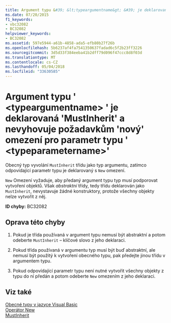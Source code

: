 ```yaml
---
title: Argument typu &#39; &lt;typeargumentname&gt; &#39; je deklarovaná &#39;MustInherit&#39; a nevyhovuje požadavkům &#39;nový&#39; omezení pro parametr typu &#39; &lt;typeparametername&gt;&#39;
ms.date: 07/20/2015
f1_keywords:
- vbc32082
- BC32082
helpviewer_keywords:
- BC32082
ms.assetid: 597e5944-a61b-4858-ada5-efb80b27f26b
ms.openlocfilehash: 5b6237af4fa7541350637fadad6c5f2b23ff3226
ms.sourcegitcommit: 3d5d33f384eeba41b2dff79d096f47ccc8d8f03d
ms.translationtype: MT
ms.contentlocale: cs-CZ
ms.lasthandoff: 05/04/2018
ms.locfileid: "33630585"
---
```

# <a name="type-argument-39lttypeargumentnamegt39-is-declared-39mustinherit39-and-does-not-satisfy-the-39new39-constraint-for-type-parameter-39lttypeparameternamegt39"></a>Argument typu &#39; &lt;typeargumentname&gt; &#39; je deklarovaná &#39;MustInherit&#39; a nevyhovuje požadavkům &#39;nový&#39; omezení pro parametr typu &#39; &lt;typeparametername&gt;&#39;
Obecný typ vyvolání `MustInherit` třídu jako typ argumentu, zatímco odpovídající parametr typu je deklarovaný s `New` omezení.  
  
 `New` Omezení vyžaduje, aby předaný argument typu typ musí podporovat vytvoření objektů. Však *abstraktní* třídy, tedy třídu deklarován jako `MustInherit`, nevystavuje žádné konstruktory, protože všechny objekty nelze vytvořit z něj.  
  
 **ID chyby:** BC32082  
  
## <a name="to-correct-this-error"></a>Oprava této chyby  
  
1.  Pokud je třída používaná v argument typu nemusí být abstraktní a potom odeberte `MustInherit` – klíčové slovo z jeho deklaraci.  
  
2.  Pokud třída používaná v argumentu typ musí být buď abstraktní, ale nemusí být použitý k vytvoření obecného typu, pak předejte jinou třídu v argumentem typu.  
  
3.  Pokud odpovídající parametr typu není nutné vytvořit všechny objekty z typu do ní předán a potom odeberte `New` omezením z jeho deklaraci.  
  
## <a name="see-also"></a>Viz také  
 [Obecné typy v jazyce Visual Basic](../../visual-basic/programming-guide/language-features/data-types/generic-types.md)  
 [Operátor New](../../visual-basic/language-reference/operators/new-operator.md)  
 [MustInherit](../../visual-basic/language-reference/modifiers/mustinherit.md)
